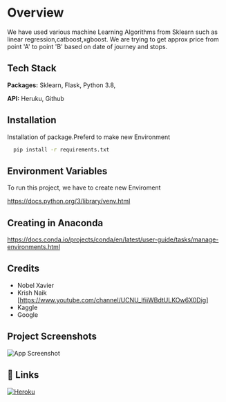 
# Overview
We have used various machine Learning Algorithms from Sklearn such as linear regression,catboost,xgboost.
We are trying to get approx price from point 'A' to point 'B' based on date of journey and stops.

## Tech Stack

**Packages:** Sklearn, Flask, Python 3.8, 

**API:** Heruku, Github

  
## Installation

Installation of package.Preferd to make new Environment

```bash
  pip install -r requirements.txt
```
    
## Environment Variables

To run this project, we have to create new Enviroment

https://docs.python.org/3/library/venv.html

  ## Creating in Anaconda
  https://docs.conda.io/projects/conda/en/latest/user-guide/tasks/manage-environments.html

  
## Credits

- Nobel Xavier
- Krish Naik [https://www.youtube.com/channel/UCNU_lfiiWBdtULKOw6X0Dig]
- Kaggle
- Google

  
## Project Screenshots

![App Screenshot](https://github.com/AbdurRahmanSh/Restaurant_rating/blob/main/rating.gif)

  
## 🔗 Links
[![Heroku](https://img.shields.io/badge/Heroku--Flight--price--predict-yellowgreen?style=for-the-badge&logo=ko-fi&logoColor=white)](https://flightpriceapp01.herokuapp.com/)

